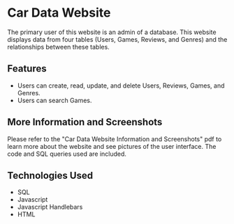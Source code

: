 # Car Data Website

The primary user of this website is an admin of a database. This website displays data from four tables (Users, Games, Reviews, and Genres) and the relationships between these tables.

## Features
  - Users can create, read, update, and delete Users, Reviews, Games, and Genres.
  - Users can search Games.

## More Information and Screenshots
Please refer to the "Car Data Website Information and Screenshots" pdf to learn more about the website and see pictures of the user interface. The code and SQL queries used are included. 

## Technologies Used
  - SQL
  - Javascript
  - Javascript Handlebars
  - HTML
